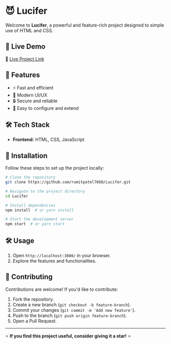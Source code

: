 # 😈 Lucifer

Welcome to **Lucifer**, a powerful and feature-rich project designed to simple use of HTML and CSS.

## 🚀 Live Demo
🔗 [Live Project Link](https://rumitpatel7660.github.io/Lucifer)

## 📌 Features
- ⚡ Fast and efficient
- 🎨 Modern UI/UX
- 🔒 Secure and reliable
- 🔧 Easy to configure and extend

## 🛠️ Tech Stack
- **Frontend:** HTML, CSS, JavaScript

## 📂 Installation
Follow these steps to set up the project locally:

```sh
# Clone the repository
git clone https://github.com/rumitpatel7660/Lucifer.git

# Navigate to the project directory
cd Lucifer

# Install dependencies
npm install  # or yarn install

# Start the development server
npm start  # or yarn start
```

## 🛠️ Usage
1. Open `http://localhost:3000/` in your browser.
2. Explore the features and functionalities.

## 🤝 Contributing
Contributions are welcome! If you'd like to contribute:
1. Fork the repository.
2. Create a new branch (`git checkout -b feature-branch`).
3. Commit your changes (`git commit -m 'Add new feature'`).
4. Push to the branch (`git push origin feature-branch`).
5. Open a Pull Request.

---

⭐ **If you find this project useful, consider giving it a star!** ⭐
